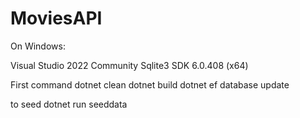 # MoviesAPI

On Windows:

Visual Studio 2022 Community
Sqlite3
SDK 6.0.408 (x64)

First command
dotnet clean
dotnet build
dotnet ef database update

to seed
dotnet run seeddata